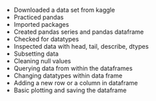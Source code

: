 - Downloaded a data set from kaggle
- Practiced pandas
- Imported packages
- Created pandas series and pandas dataframe
- Checked for datatypes
- Inspected data with head, tail, describe, dtypes
- Subsetting data
- Cleaning null values
- Querying data from within the dataframes
- Changing datatypes within data frame
- Adding a new row or a column in dataframe
- Basic plotting and saving the dataframe
  
